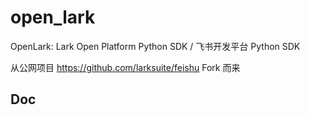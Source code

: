 # open_lark
OpenLark: Lark Open Platform Python SDK  / 飞书开发平台 Python SDK

从公网项目 https://github.com/larksuite/feishu Fork 而来

## Doc
